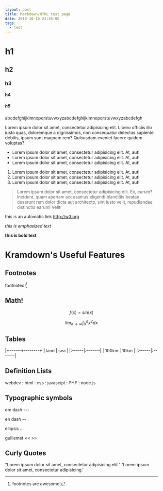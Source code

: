 ```yaml
---
layout: post
title: Markdown/HTML test page 
date: 2015-10-16 23:56:00
tags:
  - test
---
```


# h1

## h2

### h3

#### h4

##### h5

abcde­fghijklmnopqrstu­vwxyz­abcde­fghijklmnopqrstu­vwxyz­abcde­fgh

Lorem ipsum dolor sit amet, consectetur adipisicing elit. Libero officiis illo iusto quas, doloremque a dignissimos, non consequatur delectus sapiente debitis, ipsum sunt magnam rem? Quibusdam eveniet facere quidem voluptas?

* Lorem ipsum dolor sit amet, consectetur adipisicing elit. At, aut!
* Lorem ipsum dolor sit amet, consectetur adipisicing elit. At, aut!
* Lorem ipsum dolor sit amet, consectetur adipisicing elit. At, aut!

1. Lorem ipsum dolor sit amet, consectetur adipisicing elit. At, aut!
2. Lorem ipsum dolor sit amet, consectetur adipisicing elit. At, aut!
3. Lorem ipsum dolor sit amet, consectetur adipisicing elit. At, aut!

> Lorem ipsum dolor sit amet, consectetur adipisicing elit. Ex, earum? Incidunt, quam aperiam accusamus eligendi blanditiis beatae deserunt rem dolor dicta aut architecto, sint iusto velit, repudiandae distinctio earum! Velit!

this is an automatic link <http://w3.org>

*this is emphasized text*

**this is bold text**

# Kramdown's Useful Features

## Footnotes

footnoted![^1]

[^1]: footnotes are awesome!

## Math!

$$
f(x) = sin(x)
$$

$$
\lim_{d\to\infty}
\int_{0}^{d} x^2 dx
$$

## Tables

|+------+--------+
| land  | sea    |
|:------|:-------|
| 100km | 10km   |
|:------|:-------|

## Definition Lists

webdev
: html
: css
: javascipt
: PHP
: node.js

## Typographic symbols

em dash ---

en dash --

ellipsis ...

guillemet << >>

## Curly Quotes

"Lorem ipsum dolor sit amet, consectetur adipisicing elit."
'Lorem ipsum dolor sit amet, consectetur adipisicing.'

